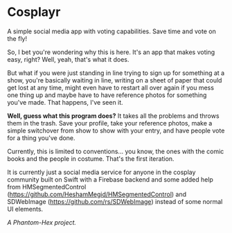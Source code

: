 # Cosplayr
A simple social media app with voting capabilities. Save time and vote on the fly!

So, I bet you're wondering why this is here. It's an app that makes voting easy, right? Well, yeah, that's what it does.

But what if you were just standing in line trying to sign up for something at a show, you're basically waiting in line, writing on a sheet of paper that could get lost at any time, might even have to restart all over again if you mess one thing up and maybe have to have reference photos for something you've made. That happens, I've seen it. 

<strong>Well, guess what this program does?</strong> It takes all the problems and throws them in the trash. Save your profile, take your reference photos, make a simple switchover from show to show with your entry, and have people vote for a thing you've done.

Currently, this is limited to conventions... you know, the ones with the comic books and the people in costume. That's the first iteration.

It is currently just a social media service for anyone in the cosplay community built on Swift with a Firebase backend and some added help from HMSegmentedControl (https://github.com/HeshamMegid/HMSegmentedControl) and SDWebImage (https://github.com/rs/SDWebImage) instead of some normal UI elements.  

<i>A Phantom-Hex project.</i>
